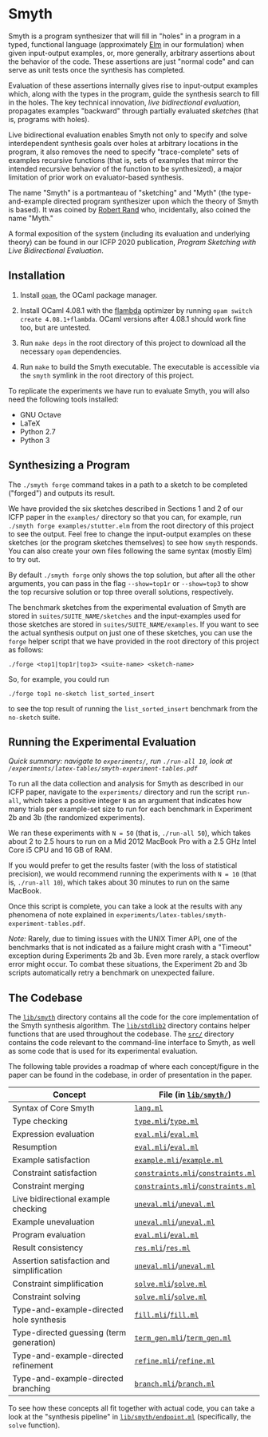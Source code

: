 # Smyth

Smyth is a program synthesizer that will fill in "holes" in a program in a
typed, functional language (approximately [Elm](https://elm-lang.org) in our
formulation) when given input-output examples, or, more generally, arbitrary
assertions about the behavior of the code. These assertions are just "normal
code" and can serve as unit tests once the synthesis has completed.

Evaluation of these assertions internally gives rise to input-output examples
which, along with the types in the program, guide the synthesis search to fill
in the holes. The key technical innovation, _live bidirectional evaluation_,
propagates examples "backward" through partially evaluated _sketches_ (that is,
programs with holes).

Live bidirectional evaluation enables Smyth not only to specify and solve
interdependent synthesis goals over holes at arbitrary locations in the program,
it also removes the need to specify "trace-complete" sets of examples recursive
functions (that is, sets of examples that mirror the intended recursive behavior
of the function to be synthesized), a major limitation of prior work on
evaluator-based synthesis.

The name "Smyth" is a portmanteau of "sketching" and "Myth" (the
type-and-example directed program synthesizer upon which the theory of Smyth is
based). It was coined by [Robert Rand](https://www.cs.umd.edu/~rrand/) who,
incidentally, also coined the name "Myth."

A formal exposition of the system (including its evaluation and underlying
theory) can be found in our ICFP 2020 publication, _Program Sketching with Live
Bidirectional Evaluation_.

## Installation

1. Install [`opam`](https://opam.ocaml.org/doc/Install.html), the OCaml package
   manager.

2. Install OCaml 4.08.1 with the
   [flambda](https://caml.inria.fr/pub/docs/manual-ocaml/flambda.html) optimizer
   by running `opam switch create 4.08.1+flambda`. OCaml versions after 4.08.1
   should work fine too, but are untested.

3. Run `make deps` in the root directory of this project to download all the
   necessary `opam` dependencies.

4. Run `make` to build the Smyth executable. The executable is accessible via
   the `smyth` symlink in the root directory of this project.

To replicate the experiments we have run to evaluate Smyth, you will also need
the following tools installed:

  - GNU Octave
  - LaTeX
  - Python 2.7
  - Python 3

## Synthesizing a Program

The `./smyth forge` command takes in a path to a sketch to be completed
("forged") and outputs its result.

We have provided the six sketches described in Sections 1 and 2 of our ICFP
paper in the `examples/` directory so that you can, for example, run
`./smyth forge examples/stutter.elm` from the root directory of this project to
see the output. Feel free to change the input-output examples on these sketches
(or the program sketches themselves) to see how `smyth` responds. You can also
create your own files following the same syntax (mostly Elm) to try out.

By default `./smyth forge` only shows the top solution, but after all the other
arguments, you can pass in the flag `--show=top1r` or `--show=top3` to show the
top recursive solution or top three overall solutions, respectively.

The benchmark sketches from the experimental evaluation of Smyth are stored in
`suites/SUITE_NAME/sketches` and the input-examples used for those sketches are
stored in `suites/SUITE_NAME/examples`. If you want to see the actual
synthesis output on just one of these sketches, you can use the `forge` helper
script that we have provided in the root directory of this project as follows:

  `./forge <top1|top1r|top3> <suite-name> <sketch-name>`

So, for example, you could run

  `./forge top1 no-sketch list_sorted_insert`

to see the top result of running the `list_sorted_insert` benchmark from the
`no-sketch` suite.

## Running the Experimental Evaluation

_*Quick summary*: navigate to `experiments/`, run `./run-all 10`, look at
`/experiments/latex-tables/smyth-experiment-tables.pdf`_

To run all the data collection and analysis for Smyth as described in our ICFP
paper, navigate to the `experiments/` directory and run the script `run-all`,
which takes a positive integer `N` as an argument that indicates how many trials
per example-set size to run for each benchmark in Experiment 2b and 3b (the
randomized experiments).

We ran these experiments with `N = 50` (that is, `./run-all 50`), which takes
about 2 to 2.5 hours to run on a Mid 2012 MacBook Pro with a 2.5 GHz Intel Core
i5 CPU and 16 GB of RAM.

If you would prefer to get the results faster (with the loss of statistical
precision), we would recommend running the experiments with `N = 10` (that is,
`./run-all 10`), which takes about 30 minutes to run on the same MacBook.

Once this script is complete, you can take a look at the results with any
phenomena of note explained in
`experiments/latex-tables/smyth-experiment-tables.pdf`.

*Note:* Rarely, due to timing issues with the UNIX Timer API, one of the
benchmarks that is not indicated as a failure might crash with a "Timeout"
exception during Experiments 2b and 3b.  Even more rarely, a stack overflow
error might occur. To combat these situations, the Experiment 2b and 3b scripts
automatically retry a benchmark on unexpected failure.

## The Codebase

The [`lib/smyth`](lib/smyth/) directory contains all the code for the core
implementation of the Smyth synthesis algorithm. The
[`lib/stdlib2`](lib/stdlib2/) directory contains helper functions that are used
throughout the codebase. The [`src/`](src/) directory contains the code relevant
to the command-line interface to Smyth, as well as some code that is used for
its experimental evaluation.

The following table provides a roadmap of where each concept/figure in the paper
can be found in the codebase, in order of presentation in the paper.

| Concept                                     | File (in [`lib/smyth/`](lib/smyth/))
| ------------------------------------------- | ------------------------------
| Syntax of Core Smyth                        | [`lang.ml`](lib/smyth/lang.ml)
| Type checking                               | [`type.mli`](lib/smyth/type.mli)/[`type.ml`](lib/smyth/type.ml)
| Expression evaluation                       | [`eval.mli`](lib/smyth/eval.mli)/[`eval.ml`](lib/smyth/eval.ml)
| Resumption                                  | [`eval.mli`](lib/smyth/eval.mli)/[`eval.ml`](lib/smyth/eval.ml)
| Example satisfaction                        | [`example.mli`](lib/smyth/example.mli)/[`example.ml`](lib/smyth/example.ml)
| Constraint satisfaction                     | [`constraints.mli`](lib/smyth/constraints.mli)/[`constraints.ml`](lib/smyth/constraints.ml)
| Constraint merging                          | [`constraints.mli`](lib/smyth/constraints.mli)/[`constraints.ml`](lib/smyth/constraints.ml)
| Live bidirectional example checking         | [`uneval.mli`](lib/smyth/uneval.mli)/[`uneval.ml`](lib/smyth/uneval.ml)
| Example unevaluation                        | [`uneval.mli`](lib/smyth/uneval.mli)/[`uneval.ml`](lib/smyth/uneval.ml)
| Program evaluation                          | [`eval.mli`](lib/smyth/eval.mli)/[`eval.ml`](lib/smyth/eval.ml)
| Result consistency                          | [`res.mli`](lib/smyth/res.mli)/[`res.ml`](lib/smyth/res.ml)
| Assertion satisfaction and simplification   | [`uneval.mli`](lib/smyth/uneval.mli)/[`uneval.ml`](lib/smyth/uneval.ml)
| Constraint simplification                   | [`solve.mli`](lib/smyth/solve.mli)/[`solve.ml`](lib/smyth/solve.ml)
| Constraint solving                          | [`solve.mli`](lib/smyth/solve.mli)/[`solve.ml`](lib/smyth/solve.ml)
| Type-and-example-directed hole synthesis    | [`fill.mli`](lib/smyth/fill.mli)/[`fill.ml`](lib/smyth/fill.ml)
| Type-directed guessing (term generation)    | [`term_gen.mli`](lib/smyth/term_gen.mli)/[`term_gen.ml`](lib/smyth/term_gen.ml)
| Type-and-example-directed refinement        | [`refine.mli`](lib/smyth/refine.mli)/[`refine.ml`](lib/smyth/refine.ml)
| Type-and-example-directed branching         | [`branch.mli`](lib/smyth/branch.mli)/[`branch.ml`](lib/smyth/branch.ml)

To see how these concepts all fit together with actual code, you can take a look
at the "synthesis pipeline" in [`lib/smyth/endpoint.ml`](lib/smyth/endpoint.ml)
(specifically, the `solve` function).

